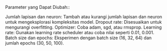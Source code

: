 Parameter yang Dapat Diubah::

Jumlah lapisan dan neuron: Tambah atau kurangi jumlah lapisan dan neuron untuk mengeksplorasi kompleksitas model.
Dropout rate: Disesuaikan untuk mengurangi overfitting.
Optimizer: Coba adam, sgd, atau rmsprop.
Learning rate: Gunakan learning rate scheduler atau coba nilai seperti 0.01, 0.001.
Batch size dan epochs: Eksperimen dengan batch size (16, 32, 64) dan jumlah epochs (30, 50, 100).